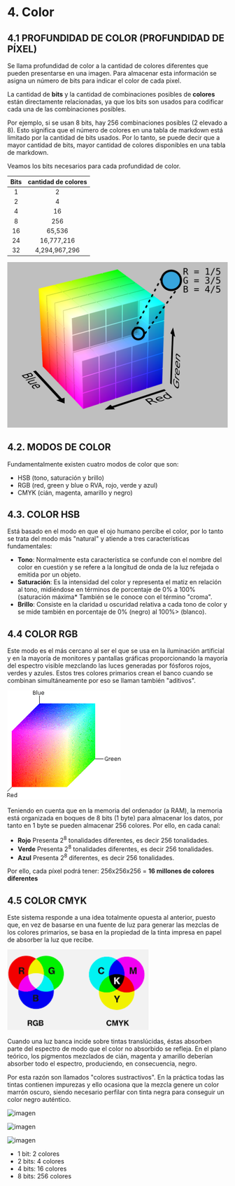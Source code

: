 # 4. Color

## 4.1	PROFUNDIDAD DE COLOR (PROFUNDIDAD DE PÍXEL)

Se llama profundidad de color a la cantidad de colores diferentes que pueden presentarse en una imagen. Para almacenar esta información se asigna un número de bits para indicar el color de cada pixel.

La cantidad de **bits** y la cantidad de combinaciones posibles de **colores** están directamente relacionadas, ya que los bits son usados para codificar cada una de las combinaciones posibles.

Por ejemplo, si se usan 8 bits, hay 256 combinaciones posibles (2 elevado a 8). Esto significa que el número de colores en una tabla de markdown está limitado por la cantidad de bits usados. Por lo tanto, se puede decir que a mayor cantidad de bits, mayor cantidad de colores disponibles en una tabla de markdown.

Veamos los bits necesarios para cada profundidad de color.

| Bits  | cantidad de colores |
| :---: | :-----------------: |
|   1   |          2          |
|   2   |          4          |
|   4   |         16          |
|   8   |         256         |
|  16   |       65,536        |
|  24   |     16,777,216      |
|  32   |    4,294,967,296    |

![imagen](img/2021-10-13-09-32-39.png)

## 4.2. MODOS DE COLOR

Fundamentalmente existen cuatro modos de color que son:

- HSB (tono, saturación y brillo)
- RGB (red, green y blue o RVA, rojo, verde y azul)
- CMYK (cián, magenta, amarillo y negro)

## 4.3. COLOR HSB

Está basado en el modo en que el ojo humano percibe el color, por lo tanto se trata del modo más "natural" y atiende a tres características fundamentales:

- **Tono**: Normalmente esta característica se confunde con el nombre del color en cuestión y se refere a la longitud de onda de la luz refejada o emitida por un objeto.
- **Saturación**: Es la intensidad del color y representa el matiz en relación al tono, midiéndose en términos de porcentaje de 0% a 100% (saturación máxima* También se le conoce con el término "croma".
- **Brillo**: Consiste en la claridad u oscuridad relativa a cada tono de color y se mide también en porcentaje de 0% (negro) al 100%> (blanco).

## 4.4 COLOR RGB

Este modo es el más cercano al ser el que se usa en la iluminación artificial y en la mayoría de monitores y pantallas gráficas proporcionando la mayoría del espectro visible mezclando las luces generadas por fósforos rojos, verdes y azules. Estos tres colores primarios crean el banco cuando se combinan simultáneamente por eso se llaman también "aditivos".

![imagen](img/2021-10-13-09-32-02.png)

Teniendo en cuenta que en la memoria del ordenador (a RAM), la memoria está organizada en boques de 8 bits (1 byte) para almacenar los datos, por tanto en 1 byte se pueden almacenar 256 colores. Por ello, en cada canal:

- **Rojo**	Presenta 2<sup>8</sup> tonalidades diferentes, es decir 256 tonalidades.
- **Verde**	Presenta 2<sup>8</sup> tonalidades diferentes, es decir 256 tonalidades.
- **Azul**	Presenta 2<sup>8</sup> diferentes, es decir 256 tonalidades.

Por ello, cada píxel podrá tener: 256x256x256 = **16 millones de colores diferentes**

## 4.5 COLOR CMYK

Este sistema responde a una idea totalmente opuesta al anterior, puesto que, en vez de basarse en una fuente de luz para generar las mezclas de los colores primarios, se basa en la propiedad de la tinta impresa en papel de absorber la luz que recibe.

![](2023-01-10-11-56-11.png)

Cuando una luz banca incide sobre tintas translúcidas, éstas absorben parte del espectro de modo que el color no absorbido se refleja. En el plano teórico, los pigmentos mezclados de cián, magenta y amarillo deberían absorber todo el espectro, produciendo, en consecuencia, negro.

Por esta razón son llamados "colores sustractivos". En la práctica todas las tintas contienen impurezas y ello ocasiona que la mezcla genere un color marrón oscuro, siendo necesario perfilar con tinta negra para conseguir un color negro auténtico.

![imagen](img/4_Conectores_de_v%C3%ADdeo_I_%28RCA%2C_VGA%2C_DVI%298.jpg)

![imagen](img/4_Conectores_de_v%C3%ADdeo_I_%28RCA%2C_VGA%2C_DVI%299.jpg)

![imagen](img/4_Conectores_de_v%C3%ADdeo_I_%28RCA%2C_VGA%2C_DVI%2910.jpg)

- 1 bit: 2 colores
- 2 bits: 4 colores
- 4 bits: 16 colores
- 8 bits: 256 colores
